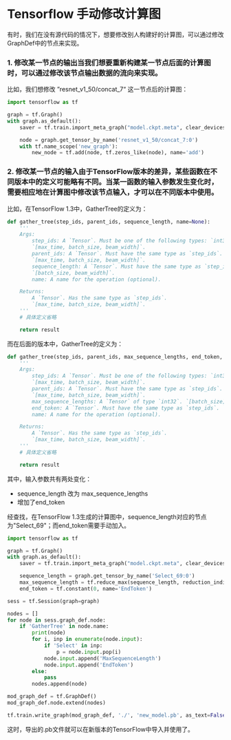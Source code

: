 # Tensorflow 手动修改计算图

有时，我们在没有源代码的情况下，想要修改别人构建好的计算图，可以通过修改GraphDef中的节点来实现。

### 1. 修改某一节点的输出当我们想要重新构建某一节点后面的计算图时，可以通过修改该节点输出数据的流向来实现。

比如，我们想修改 ”resnet_v1_50/concat_7“ 这一节点后的计算图：
```python
import tensorflow as tf

graph = tf.Graph()
with graph.as_default():
    saver = tf.train.import_meta_graph("model.ckpt.meta", clear_devices=True)

    node = graph.get_tensor_by_name('resnet_v1_50/concat_7:0')
    with tf.name_scope('new_graph'):
        new_node = tf.add(node, tf.zeros_like(node), name='add')

```

### 2. 修改某一节点的输入由于TensorFlow版本的差异，某些函数在不同版本中的定义可能略有不同。当某一函数的输入参数发生变化时，需要相应地在计算图中修改该节点输入，才可以在不同版本中使用。

比如，在TensorFlow 1.3中，GatherTree的定义为：
```python
def gather_tree(step_ids, parent_ids, sequence_length, name=None):
    '''
    Args:
        step_ids: A `Tensor`. Must be one of the following types: `int32`.
        `[max_time, batch_size, beam_width]`.
        parent_ids: A `Tensor`. Must have the same type as `step_ids`.
        `[max_time, batch_size, beam_width]`.
        sequence_length: A `Tensor`. Must have the same type as `step_ids`.
        `[batch_size, beam_width]`.
        name: A name for the operation (optional).

    Returns:
        A `Tensor`. Has the same type as `step_ids`.
        `[max_time, batch_size, beam_width]`.
    '''
    # 具体定义省略

    return result
```
而在后面的版本中，GatherTree的定义为：
```python
def gather_tree(step_ids, parent_ids, max_sequence_lengths, end_token, name=None):
    '''
    Args:
        step_ids: A `Tensor`. Must be one of the following types: `int32`.
        `[max_time, batch_size, beam_width]`.
        parent_ids: A `Tensor`. Must have the same type as `step_ids`.
        `[max_time, batch_size, beam_width]`.
        max_sequence_lengths: A `Tensor` of type `int32`. `[batch_size]`.
        end_token: A `Tensor`. Must have the same type as `step_ids`. `[]`.
        name: A name for the operation (optional).

    Returns:
        A `Tensor`. Has the same type as `step_ids`.
        `[max_time, batch_size, beam_width]`.
    '''
    # 具体定义省略

    return result
```
其中，输入参数共有两处变化：
- sequence_length 改为 max_sequence_lengths
- 增加了end_token

经查找，在TensorFlow 1.3生成的计算图中，sequence_length对应的节点为"Select_69"；而end_token需要手动加入。

```python
import tensorflow as tf

graph = tf.Graph()
with graph.as_default():
    saver = tf.train.import_meta_graph("model.ckpt.meta", clear_devices=True)

    sequence_length = graph.get_tensor_by_name('Select_69:0')
    max_sequence_length = tf.reduce_max(sequence_length, reduction_indices=[1], name='MaxSequenceLength')
    end_token = tf.constant(0, name='EndToken')

sess = tf.Session(graph=graph)

nodes = []
for node in sess.graph_def.node:
    if 'GatherTree' in node.name:
        print(node)
        for i, inp in enumerate(node.input):
            if 'Select' in inp:
                p = node.input.pop(i)
            node.input.append('MaxSequenceLength')
            node.input.append('EndToken')
        else:
            pass
        nodes.append(node)

mod_graph_def = tf.GraphDef()
mod_graph_def.node.extend(nodes)

tf.train.write_graph(mod_graph_def, './', 'new_model.pb', as_text=False)
```
这时，导出的.pb文件就可以在新版本的TensorFlow中导入并使用了。
